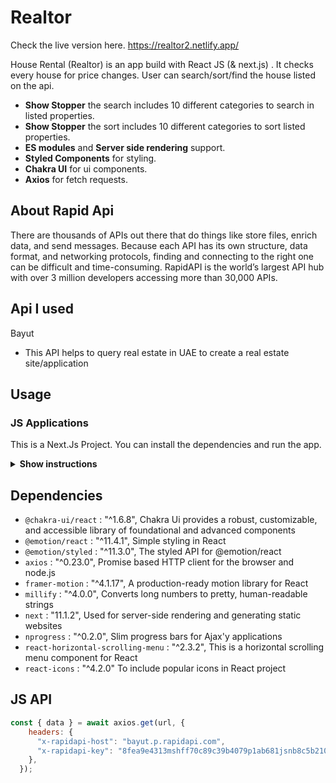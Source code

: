 # Realtor

Check the live version here.
https://realtor2.netlify.app/

House Rental (Realtor) is an app build with React JS (& next.js) . It checks every house for price
changes. User can search/sort/find the house listed on the api.

* **Show Stopper** the search includes 10 different categories to search in listed properties.
* **Show Stopper** the sort includes 10 different categories to sort listed properties.
* **ES modules** and **Server side rendering** support.
* **Styled Components** for styling.
* **Chakra UI** for ui components.
* **Axios** for fetch requests.

## About Rapid Api

There are thousands of APIs out there that do things like store files, enrich data, and send messages. Because each API has its own structure, data format, and networking protocols, finding and connecting to the right one can be difficult and time-consuming. RapidAPI is the world’s largest API hub with over 3 million developers accessing more than 30,000 APIs.

## Api I used

Bayut
* This API helps to query real estate in UAE to create a real estate site/application


## Usage

### JS Applications

This is a Next.Js Project. You can install the dependencies and run the app.

<details><summary><b>Show instructions</b></summary>

1. Install the dependencies:

    ```sh
    $ npm install 
    ```

2. Run the app in the browser.

    ```diff
    $ npm run dev
    ```

3. Open localhost:3000 in the browser

</details>


## Dependencies


* `@chakra-ui/react` : "^1.6.8", Chakra Ui provides a robust, customizable, and accessible library of foundational and advanced components
* `@emotion/react` : "^11.4.1",  Simple styling in React
* `@emotion/styled` : "^11.3.0",  The styled API for @emotion/react
* `axios` : "^0.23.0",  Promise based HTTP client for the browser and node.js
* `framer-motion` : "^4.1.17",  A production-ready motion library for React
* `millify` : "^4.0.0",  Converts long numbers to pretty, human-readable strings
* `next` : "11.1.2",  Used for server-side rendering and generating static websites
* `nprogress` : "^0.2.0",  Slim progress bars for Ajax'y applications
* `react-horizontal-scrolling-menu` : "^2.3.2",  This is a horizontal scrolling menu component for React
* `react-icons` : "^4.2.0"  To include popular icons in React project


## JS API

```js
const { data } = await axios.get(url, {
    headers: {
      "x-rapidapi-host": "bayut.p.rapidapi.com",
      "x-rapidapi-key": "8fea9e4313mshff70c89c39b4079p1ab681jsnb8c5b21007a0",
    },
  });
```
